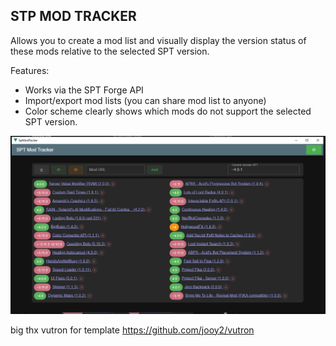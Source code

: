 <h2>STP MOD TRACKER</h2>

Allows you to create a mod list and visually display the version status of these mods relative to the selected SPT version.

Features:
- Works via the SPT Forge API
- Import/export mod lists (you can share mod list to anyone)
- Color scheme clearly shows which mods do not support the selected SPT version.

![img.png](asserts%2Fimg.png)

big thx vutron for template <a href="https://github.com/jooy2/vutron">https://github.com/jooy2/vutron</a>
